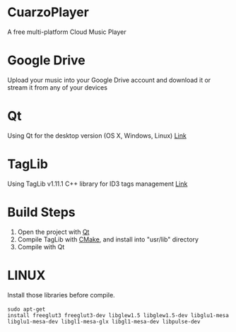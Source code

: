 # CuarzoPlayer
A free multi-platform Cloud Music Player

# Google Drive
Upload your music into your Google Drive account and download it or stream it from any of your devices

# Qt
Using Qt for the desktop version (OS X, Windows, Linux) <a href="https://www.qt.io" target="_blank">Link</a>

# TagLib
Using TagLib v1.11.1 C++ library for ID3 tags management <a href="http://taglib.org" target="_blank">Link</a>

# Build Steps
<ol>
  <li>Open the project with <a href="https://www.qt.io" target="_blank">Qt</a></li>
  <li>Compile TagLib with <a href="https://cmake.org" target="_blank">CMake</a>, and install into "usr/lib" directory</li>
  <li>Compile with Qt</li>
</ol>

# LINUX
Install those libraries before compile.<br><br>
<code>sudo apt-get install freeglut3 freeglut3-dev libglew1.5 libglew1.5-dev libglu1-mesa libglu1-mesa-dev libgl1-mesa-glx libgl1-mesa-dev libpulse-dev</code>
